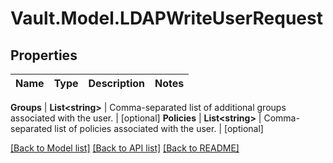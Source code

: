 # Vault.Model.LDAPWriteUserRequest

## Properties

Name | Type | Description | Notes
------------ | ------------- | ------------- | -------------

**Groups** | **List&lt;string&gt;** | Comma-separated list of additional groups associated with the user. | [optional] **Policies** | **List&lt;string&gt;** | Comma-separated list of policies associated with the user. | [optional] 

[[Back to Model list]](../README.md#documentation-for-models) [[Back to API list]](../README.md#documentation-for-api-endpoints) [[Back to README]](../README.md)

